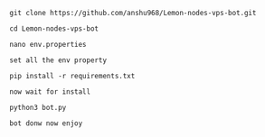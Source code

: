 ```
git clone https://github.com/anshu968/Lemon-nodes-vps-bot.git
```
```
cd Lemon-nodes-vps-bot
```
```
nano env.properties
```
```
set all the env property 
```
```
pip install -r requirements.txt
```

```
now wait for install
```
```
python3 bot.py
```
```
bot donw now enjoy
```

